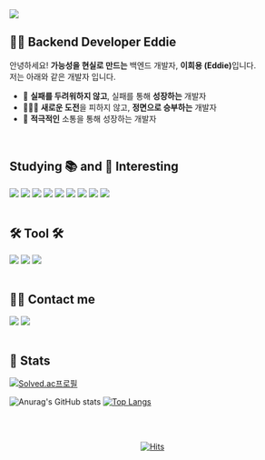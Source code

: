 <img src="https://capsule-render.vercel.app/api?type=venom&height=300&color=C9E9D2&text=Backend%20Dev%20Eddie&textBg=false&fontColor=789DBC&fontSize=40&fontAlignY=45&animation=fadeIn&desc=Heeyong%20Lee&descAlignY=63&descSize=30&fontAlign=47&descAlign=56"/>

<div align="left">
  
## 👨‍💻 Backend Developer Eddie

<p>
안녕하세요! <strong>가능성을 현실로 만드는</strong> 백엔드 개발자, <strong>이희용 (Eddie)</strong>입니다.<br>
저는 아래와 같은 개발자 입니다.
</p>

- 🚀 **실패를 두려워하지 않고**, 실패를 통해 **성장하는** 개발자
- 🏃‍♂️‍➡️ **새로운 도전**을 피하지 않고, **정면으로 승부하는** 개발자
- 💌 **적극적인** 소통을 통해 성장하는 개발자
  
<br>
</div>

<div align="left">
  
  ## Studying 📚  and  🧐 Interesting

  <img src="https://img.shields.io/badge/Java-ED8B00?style=for-the-badge&logo=openjdk&logoColor=white"/>
  <img src="https://img.shields.io/badge/Spring-6DB33F?style=for-the-badge&logo=spring&logoColor=white"/>
  <img src="https://img.shields.io/badge/Spring Boot-6DB33F?style=for-the-badge&logo=springboot&logoColor=white">
  <img src="https://img.shields.io/badge/Thymeleaf-005F0F?style=for-the-badge&logo=Thymeleaf&logoColor=white">
  <img src="https://img.shields.io/badge/Hibernate-59666C?style=for-the-badge&logo=Hibernate&logoColor=white">
  <img src="https://img.shields.io/badge/jQuery-0769AD?style=for-the-badge&logo=jquery&logoColor=white"/>
  <img src="https://img.shields.io/badge/MySQL-00000F?style=for-the-badge&logo=mysql&logoColor=white"/>
  <img src="https://img.shields.io/badge/AMAZON AWS-%23E4405F?style=for-the-badge&logo=amazonwebservices&logoColor=%23FFFFFF&labelColor=%23232F3E&color=%23232F3E"/>
  <img src="https://img.shields.io/badge/docker-%230db7ed.svg?style=for-the-badge&logo=docker&logoColor=white"> 
  <br><br>

  ## 🛠️ Tool 🛠️
  <img src="https://img.shields.io/badge/Apple-MacBook_M3_Pro_16-999999?style=for-the-badge&logo=apple&logoColor=white"/>
  <img src="https://img.shields.io/badge/IntelliJ_IDEA-000000.svg?style=for-the-badge&logo=intellij-idea&logoColor=white&color=212121"/>
  <img src="https://img.shields.io/badge/Notion-%23000000.svg?style=for-the-badge&logo=notion&logoColor=white&color=212121"/>
  <br><br>
  
  ## 🧑‍💻 Contact me
  <a href="https://instagram.com/2._.hyong" target="_blank"><img src="https://img.shields.io/badge/2.__.hyong-E4405F?style=for-the-badge&logo=instagram&logoColor=white"/></a>
  <a href="mailto:devleehy@gmail.com"><img src="https://img.shields.io/badge/devleehy@gmail.com-D14836?style=for-the-badge&logo=gmail&logoColor=white&link=mailto:devleehy@gmail.com)]"/></a>
  <br><br>
</div>


<div align="left">
  
  ## 🏅 Stats
  [![Solved.ac프로필](http://mazassumnida.wtf/api/v2/generate_badge?boj=devleehy)](https://solved.ac/devleehy)
  
  ![Anurag's GitHub stats](https://github-readme-stats.vercel.app/api?username=eddie-backdev&show_icons=true&theme=radical)
  [![Top Langs](https://github-readme-stats.vercel.app/api/top-langs/?username=eddie-backdev&langs_count=10&layout=compact&theme=radical)](https://github.com/eddie-backdev)
</div>

<div align="center">
  <br><br>
  
[![Hits](https://hits.sh/github.com/eddie-backdev.svg?view=today-total&color=9f9f9f)](https://hits.sh/github.com/eddie-backdev/)

  <!-- 방문자수 카운터
  <a href="https://hits.seeyoufarm.com"><img src="https://hits.seeyoufarm.com/api/count/incr/badge.svg?url=https%3A%2F%2Fgithub.com%2Feddie-backdev&count_bg=%23000000&title_bg=%23555555&icon=github.svg&icon_color=%23E7E7E7&title=hits&edge_flat=false"/></a>

   <a href="https://hits.seeyoufarm.com"> <img src="https://hits.seeyoufarm.com/api/count/incr/badge.svg?url=https%3A%2F%2Fgithub.com%2Feddie-backdev%2F&count_bg=%23000000&title_bg=%23000000&icon=github.svg&icon_color=%23FFFFFF&title=GitHub&edge_flat=false"/></a>
-->
</div>
